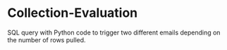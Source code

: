 # Collection-Evaluation
SQL query with Python code to trigger two different emails depending on the number of rows pulled.
